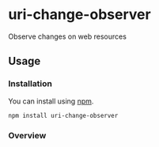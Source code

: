 # uri-change-observer

Observe changes on web resources


## Usage

### Installation

You can install using [npm](https://www.npmjs.com/package/uri-change-observer).

```
npm install uri-change-observer
```

### Overview

